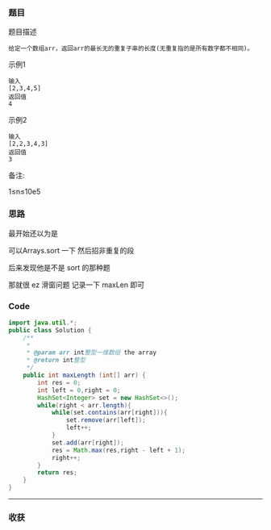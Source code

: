 ### 题目

题目描述

```
给定一个数组arr，返回arr的最长无的重复子串的长度(无重复指的是所有数字都不相同)。
```

示例1
```
输入
[2,3,4,5]
返回值
4
```
示例2
```
输入
[2,2,3,4,3]
返回值
3
```
备注:

1≤n≤10e5 

### 思路

最开始还以为是 

可以Arrays.sort 一下 然后招非重复的段

后来发现他是不是 sort 的那种题

那就很 ez 滑窗问题 记录一下 maxLen 即可 

### Code
```java
import java.util.*;
public class Solution {
    /**
     * 
     * @param arr int整型一维数组 the array
     * @return int整型
     */
    public int maxLength (int[] arr) {
        int res = 0;
        int left = 0,right = 0;
        HashSet<Integer> set = new HashSet<>();
        while(right < arr.length){
            while(set.contains(arr[right])){
                set.remove(arr[left]);
                left++;
            }
            set.add(arr[right]);
            res = Math.max(res,right - left + 1);
            right++;
        }        
        return res;
    }
}
```
*** 
### 收获
